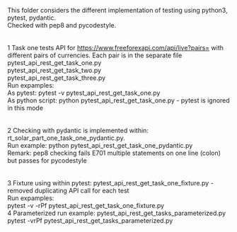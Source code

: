 This folder considers the different implementation of testing using python3, pytest, pydantic. <br/>
Checked with pep8 and pycodestyle.<br/>
<br/>
<br/>
1 Task one tests API for https://www.freeforexapi.com/api/live?pairs= with different pairs of currencies. Each pair is in the separate file<br/>
pytest_api_rest_get_task_one.py<br/>
pytest_api_rest_get_task_two.py<br/>
pytest_api_rest_get_task_three.py<br/>
Run expamples:<br/>
As pytest: pytest -v pytest_api_rest_get_task_one.py<br/>
As python script: python pytest_api_rest_get_task_one.py - pytest is ignored in this mode<br/>
<br/>
<br/>
2 Checking with pydantic is implemented within: rt_solar_part_one_task_one_pydantic.py.<br/>
Run example: python pytest_api_rest_get_task_one_pydantic.py<br/>
Remark: pep8 checking fails E701 multiple statements on one line (colon) but passes for pycodestyle<br/>
<br/>
<br/>
3 Fixture using within pytest: pytest_api_rest_get_task_one_fixture.py - removed duplicating API call for each test<br/>
Run expamples:<br/>
pytest -v -rPf pytest_api_rest_get_task_one_fixture.py
<br/>
4 Parameterized run example:
pytest_api_rest_get_tasks_parameterized.py
pytest -vrPf pytest_api_rest_get_tasks_parameterized.py
<br/>